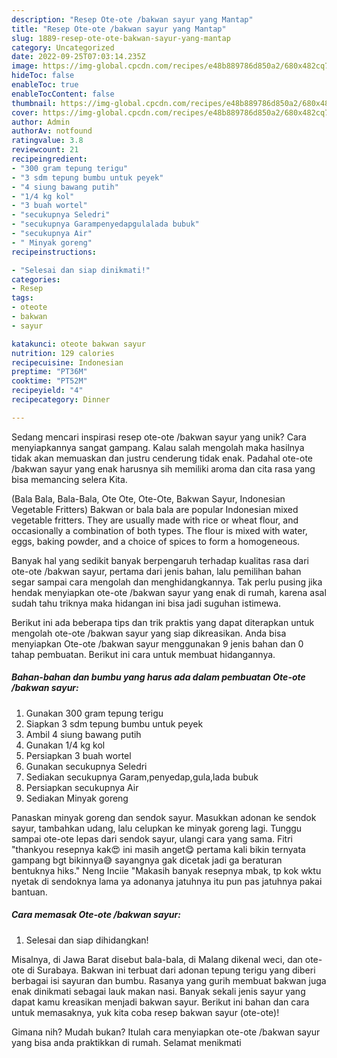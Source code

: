 ```yaml
---
description: "Resep Ote-ote /bakwan sayur yang Mantap"
title: "Resep Ote-ote /bakwan sayur yang Mantap"
slug: 1889-resep-ote-ote-bakwan-sayur-yang-mantap
category: Uncategorized
date: 2022-09-25T07:03:14.235Z
image: https://img-global.cpcdn.com/recipes/e48b889786d850a2/680x482cq70/ote-ote-bakwan-sayur-foto-resep-utama.jpg
hideToc: false
enableToc: true
enableTocContent: false
thumbnail: https://img-global.cpcdn.com/recipes/e48b889786d850a2/680x482cq70/ote-ote-bakwan-sayur-foto-resep-utama.jpg
cover: https://img-global.cpcdn.com/recipes/e48b889786d850a2/680x482cq70/ote-ote-bakwan-sayur-foto-resep-utama.jpg
author: Admin
authorAv: notfound
ratingvalue: 3.8
reviewcount: 21
recipeingredient:
- "300 gram tepung terigu"
- "3 sdm tepung bumbu untuk peyek"
- "4 siung bawang putih"
- "1/4 kg kol"
- "3 buah wortel"
- "secukupnya Seledri"
- "secukupnya Garampenyedapgulalada bubuk"
- "secukupnya Air"
- " Minyak goreng"
recipeinstructions:

- "Selesai dan siap dinikmati!"
categories:
- Resep
tags:
- oteote
- bakwan
- sayur

katakunci: oteote bakwan sayur 
nutrition: 129 calories
recipecuisine: Indonesian
preptime: "PT36M"
cooktime: "PT52M"
recipeyield: "4"
recipecategory: Dinner

---
```





Sedang mencari inspirasi resep ote-ote /bakwan sayur yang unik? Cara menyiapkannya sangat gampang. Kalau salah mengolah maka hasilnya tidak akan memuaskan dan justru cenderung tidak enak. Padahal ote-ote /bakwan sayur yang enak harusnya sih memiliki aroma dan cita rasa yang bisa memancing selera Kita.





(Bala Bala, Bala-Bala, Ote Ote, Ote-Ote, Bakwan Sayur, Indonesian Vegetable Fritters) Bakwan or bala bala are popular Indonesian mixed vegetable fritters. They are usually made with rice or wheat flour, and occasionally a combination of both types. The flour is mixed with water, eggs, baking powder, and a choice of spices to form a homogeneous.

Banyak hal yang sedikit banyak berpengaruh terhadap kualitas rasa dari ote-ote /bakwan sayur, pertama dari jenis bahan, lalu pemilihan bahan segar sampai cara mengolah dan menghidangkannya. Tak perlu pusing jika hendak menyiapkan ote-ote /bakwan sayur yang enak di rumah, karena asal sudah tahu triknya maka hidangan ini bisa jadi suguhan istimewa.






Berikut ini ada beberapa tips dan trik praktis yang dapat diterapkan untuk mengolah ote-ote /bakwan sayur yang siap dikreasikan. Anda bisa menyiapkan Ote-ote /bakwan sayur menggunakan 9 jenis bahan dan 0 tahap pembuatan. Berikut ini cara untuk membuat hidangannya.

<!--inarticleads1-->

##### Bahan-bahan dan bumbu yang harus ada dalam pembuatan Ote-ote /bakwan sayur:

1. Gunakan 300 gram tepung terigu
1. Siapkan 3 sdm tepung bumbu untuk peyek
1. Ambil 4 siung bawang putih
1. Gunakan 1/4 kg kol
1. Persiapkan 3 buah wortel
1. Gunakan secukupnya Seledri
1. Sediakan secukupnya Garam,penyedap,gula,lada bubuk
1. Persiapkan secukupnya Air
1. Sediakan  Minyak goreng


Panaskan minyak goreng dan sendok sayur. Masukkan adonan ke sendok sayur, tambahkan udang, lalu celupkan ke minyak goreng lagi. Tunggu sampai ote-ote lepas dari sendok sayur, ulangi cara yang sama. Fitri &#34;thankyou resepnya kak😍 ini masih anget😋 pertama kali bikin ternyata gampang bgt bikinnya😅 sayangnya gak dicetak jadi ga beraturan bentuknya hiks.&#34; Neng Inciie &#34;Makasih banyak resepnya mbak, tp kok wktu nyetak di sendoknya lama ya adonanya jatuhnya itu pun pas jatuhnya pakai bantuan. 

<!--inarticleads2-->

##### Cara memasak Ote-ote /bakwan sayur:


1. Selesai dan siap dihidangkan!

Misalnya, di Jawa Barat disebut bala-bala, di Malang dikenal weci, dan ote-ote di Surabaya. Bakwan ini terbuat dari adonan tepung terigu yang diberi berbagai isi sayuran dan bumbu. Rasanya yang gurih membuat bakwan juga enak dinikmati sebagai lauk makan nasi. Banyak sekali jenis sayur yang dapat kamu kreasikan menjadi bakwan sayur. Berikut ini bahan dan cara untuk memasaknya, yuk kita coba resep bakwan sayur (ote-ote)! 

Gimana nih? Mudah bukan? Itulah cara menyiapkan ote-ote /bakwan sayur yang bisa anda praktikkan di rumah. Selamat menikmati
